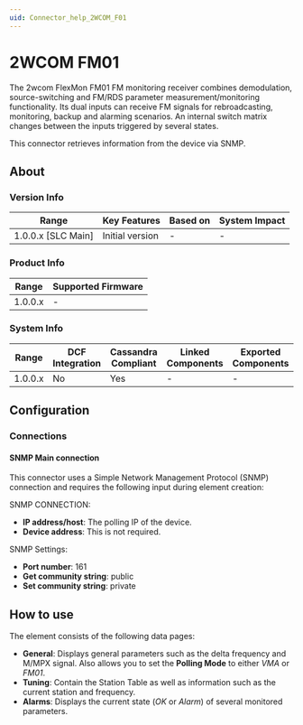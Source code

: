 ```yaml
---
uid: Connector_help_2WCOM_F01
---
```


# 2WCOM FM01

The 2wcom FlexMon FM01 FM monitoring receiver combines demodulation, source-switching and FM/RDS parameter measurement/monitoring functionality. Its dual inputs can receive FM signals for rebroadcasting, monitoring, backup and alarming scenarios. An internal switch matrix changes between the inputs triggered by several states.

This connector retrieves information from the device via SNMP.

## About

### Version Info

| **Range**            | **Key Features** | **Based on** | **System Impact** |
|----------------------|------------------|--------------|-------------------|
| 1.0.0.x \[SLC Main\] | Initial version  | \-           | \-                |

### Product Info

| **Range** | **Supported Firmware** |
|-----------|------------------------|
| 1.0.0.x   | \-                     |

### System Info

| **Range** | **DCF Integration** | **Cassandra Compliant** | **Linked Components** | **Exported Components** |
|-----------|---------------------|-------------------------|-----------------------|-------------------------|
| 1.0.0.x   | No                  | Yes                     | \-                    | \-                      |

## Configuration

### Connections

#### SNMP Main connection

This connector uses a Simple Network Management Protocol (SNMP) connection and requires the following input during element creation:

SNMP CONNECTION:

- **IP address/host**: The polling IP of the device.
- **Device address**: This is not required.

SNMP Settings:

- **Port number**: 161
- **Get community string**: public
- **Set community string**: private

## How to use

The element consists of the following data pages:

- **General**: Displays general parameters such as the delta frequency and M/MPX signal. Also allows you to set the **Polling Mode** to either *VMA* or *FM01*.
- **Tuning**: Contain the Station Table as well as information such as the current station and frequency.
- **Alarms**: Displays the current state (*OK* or *Alarm*) of several monitored parameters.
